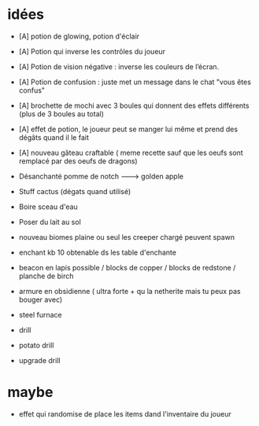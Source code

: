 # idées

- [A] potion de glowing, potion d'éclair
- [A] Potion qui inverse les contrôles du joueur
- [A] Potion de vision négative : inverse les couleurs de l’écran.
- [A] Potion de confusion : juste met un message dans le chat "vous êtes confus"
- [A] brochette de mochi avec 3 boules qui donnent des effets différents (plus de 3 boules au total)
- [A] effet de potion, le joueur peut se manger lui même et prend des dégâts quand il le fait
- [A] nouveau gâteau craftable ( meme recette sauf que les oeufs sont remplacé par des oeufs de dragons)


- Désanchanté pomme de notch ---> golden apple
- Stuff cactus (dégats quand utilisé)
- Boire sceau d'eau
- Poser du lait au sol
- nouveau biomes plaine ou seul les creeper chargé peuvent spawn
- enchant kb 10 obtenable ds les table d'enchante
- beacon en lapis possible / blocks de copper / blocks de redstone / planche de birch
- armure en obsidienne ( ultra forte + qu la netherite mais tu peux pas bouger avec)
- steel furnace
- drill
- potato drill
- upgrade drill

# maybe 
- effet qui randomise de place les items dand l'inventaire du joueur